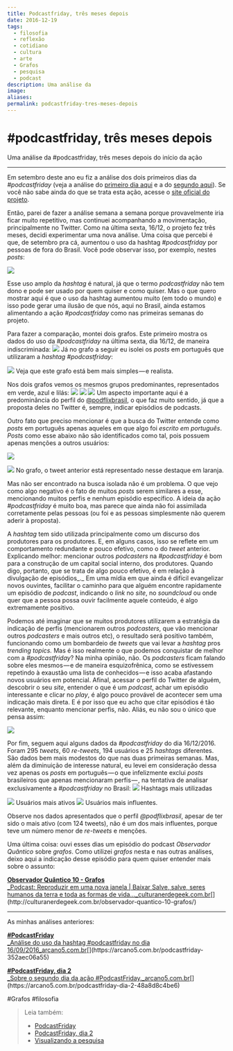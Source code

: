 ```yaml
---
title: Podcastfriday, três meses depois
date: 2016-12-19
tags:
  - filosofia
  - reflexão
  - cotidiano
  - cultura
  - arte
  - Grafos
  - pesquisa
  - podcast
description: Uma análise da
image: 
aliases: 
permalink: podcastfriday-tres-meses-depois
---
```

# #podcastfriday, três meses depois

Uma análise da #podcastfriday, três meses depois do início da ação

---


Em setembro deste ano eu fiz a análise dos dois primeiros dias da _#podcastfriday_ (veja a análise do [primeiro dia aqui](https://arcano5.com.br/podcastfriday-352aec06a55#.6iccmdb6l) e a do [segundo aqui](https://arcano5.com.br/podcastfriday-dia-2-48a8d8c4be6#.t8grv8cvo)). Se você não sabe ainda do que se trata esta ação, acesse o [site oficial do projeto](http://podcastfriday.com.br/ ).

Então, parei de fazer a análise semana a semana porque provavelmente iria ficar muito repetitivo, mas continuei acompanhando a movimentação, principalmente no Twitter. Como na última sexta, 16/12, o projeto fez três meses, decidi experimentar uma nova análise. Uma coisa que percebi é que, de setembro pra cá, aumentou o uso da hashtag _#podcastfriday_ por pessoas de fora do Brasil. Você pode observar isso, por exemplo, nestes _posts_:

![](https://twitter.com/Scaramanga666/status/809879047346028544)

Esse uso amplo da _hashtag_ é natural, já que o termo _podcastfriday_ não tem dono e pode ser usado por quem quiser e como quiser. Mas o que quero mostrar aqui é que o uso da hashtag aumentou muito (em todo o mundo) e isso pode gerar uma ilusão de que nós, aqui no Brasil, ainda estamos alimentando a ação _#podcastfriday_ como nas primeiras semanas do projeto.

Para fazer a comparação, montei dois grafos. Este primeiro mostra os dados do uso da _#podcastfriday_ na última sexta, dia 16/12, de maneira indiscriminada:
<img src="/assets/img/Pasted image 20250311154328.png">
Já no grafo a seguir eu isolei os _posts_ em português que utilizaram a _hashtag #podcastfriday_:

<img src="/assets/img/Pasted image 20250311154336.png">
Veja que este grafo está bem mais simples — e realista.

Nos dois grafos vemos os mesmos grupos predominantes, representados em verde, azul e lilás:
<img src="/assets/img/Pasted image 20250311154345.png">
<img src="/assets/img/Pasted image 20250311154357.png">
<img src="/assets/img/Pasted image 20250311154408.png">
Um aspecto importante aqui é a predominância do perfil do [@podflixbrasil](https://twitter.com/PodflixBrasil), o que faz muito sentido, já que a proposta deles no Twitter é, sempre, indicar episódios de podcasts.

Outro fato que preciso mencionar é que a busca do Twitter entende como _posts_ em português apenas aqueles em que algo foi _escrito em português_. _Posts_ como esse abaixo não são identificados como tal, pois possuem apenas menções a outros usuários:

![](https://twitter.com/tambacast/status/809771218538741760)

<img src="/assets/img/Pasted image 20250311154429.png">
No grafo, o tweet anterior está representado nesse destaque em laranja.

Mas não ser encontrado na busca isolada não é um problema. O que vejo como algo negativo é o fato de muitos _posts_ serem similares a esse, mencionando muitos perfis e nenhum episódio específico. A ideia da ação _#podcastfriday_ é muito boa, mas parece que ainda não foi assimilada corretamente pelas pessoas (ou foi e as pessoas simplesmente não querem aderir à proposta).

A _hashtag_ tem sido utilizada principalmente como um discurso dos produtores para os produtores. E, em alguns casos, isso se reflete em um comportamento redundante e pouco efetivo, como o do _tweet_ anterior. Explicando melhor: mencionar outros _podcasters_ na _#podcastfriday_ é bom para a construção de um capital social interno, dos produtores. Quando digo, portanto, que se trata de algo pouco efetivo, é em relação à divulgação de episódios_._ Em uma mídia em que ainda é difícil evangelizar novos ouvintes, facilitar o caminho para que alguém encontre rapidamente um episódio de _podcast_, indicando o _link_ no _site_, no _soundcloud_ ou onde quer que a pessoa possa ouvir facilmente aquele conteúdo, é algo extremamente positivo.

Podemos até imaginar que se muitos produtores utilizarem a estratégia da indicação de perfis (mencionarem outros _podcasters_, que vão mencionar outros _podcasters_ e mais outros etc), o resultado será positivo também, funcionando como um bombardeio de _tweets_ que vai levar a _hashtag_ pros _trending topics._ Mas é isso realmente o que podemos conquistar de melhor com a _#podcastfriday_? Na minha opinião, não. Os _podcasters_ ficam falando sobre eles mesmos — e de maneira esquizofrênica, como se estivessem repetindo à exaustão uma lista de conhecidos — e isso acaba afastando novos usuários em potencial. Afinal, acessar o perfil do Twitter de alguém, descobrir o seu _site_, entender o que é um _podcast_, achar um episódio interessante e clicar no _play_, é algo pouco provável de acontecer sem uma indicação mais direta. E é por isso que eu acho que citar episódios é tão relevante, enquanto mencionar perfis, não. Aliás, eu não sou o único que pensa assim:

![](https://twitter.com/JeftherBarbosa/status/809755633163599872)

Por fim, seguem aqui alguns dados da _#podcastfriday_ do dia 16/12/2016. Foram 295 _tweets_, 60 _re-tweets_, 194 usuários e 25 _hashtags_ diferentes. São dados bem mais modestos do que nas duas primeiras semanas. Mas, além da diminuição de interesse natural, eu levei em consideração dessa vez apenas os _posts_ em português — o que infelizmente exclui _posts_ brasileiros que apenas mencionaram perfis — , na tentativa de analisar exclusivamente a _#podcastfriday_ no Brasil:
<img src="/assets/img/Pasted image 20250311154455.png">
Hashtags mais utilizadas

<img src="/assets/img/Pasted image 20250311154503.png">
Usuários mais ativos
<img src="/assets/img/Pasted image 20250311154518.png">
Usuários mais influentes.

Observe nos dados apresentados que o perfil _@podflixbrasil_, apesar de ter sido o mais ativo (com 124 tweets), não é um dos mais influentes, porque teve um número menor de _re-tweets_ e menções.

Uma última coisa: ouvi esses dias um episódio do podcast _Observador Quântico_ sobre _grafos_. Como utilizei _grafos_ nesta e nas outras análises, deixo aqui a indicação desse episódio para quem quiser entender mais sobre o assunto:

[**Observador Quântico 10 - Grafos**  
_Podcast: Reproduzir em uma nova janela | Baixar Salve, salve, seres humanos da terra e toda as formas de vida…_culturanerdegeek.com.br](http://culturanerdegeek.com.br/observador-quantico-10-grafos/ "http://culturanerdegeek.com.br/observador-quantico-10-grafos/")[](http://culturanerdegeek.com.br/observador-quantico-10-grafos/)

---

As minhas análises anteriores:

[**#PodcastFriday**  
_Análise do uso da hashtag #podcastfriday no dia 16/09/2016_arcano5.com.br](https://arcano5.com.br/podcastfriday-352aec06a55 "https://arcano5.com.br/podcastfriday-352aec06a55")[](https://arcano5.com.br/podcastfriday-352aec06a55)

[**#PodcastFriday, dia 2**  
_Sobre o segundo dia da ação #PodcastFriday._arcano5.com.br](https://arcano5.com.br/podcastfriday-dia-2-48a8d8c4be6 "https://arcano5.com.br/podcastfriday-dia-2-48a8d8c4be6")[](https://arcano5.com.br/podcastfriday-dia-2-48a8d8c4be6)


#Grafos #filosofia

> Leia também:
> - <a href="/podcastfriday">PodcastFriday</a>
> - <a href="/podcastfriday-dia-2">PodcastFriday, dia 2</a>
> - <a href="/visualizando-a-pesquisa">Visualizando a pesquisa</a>
